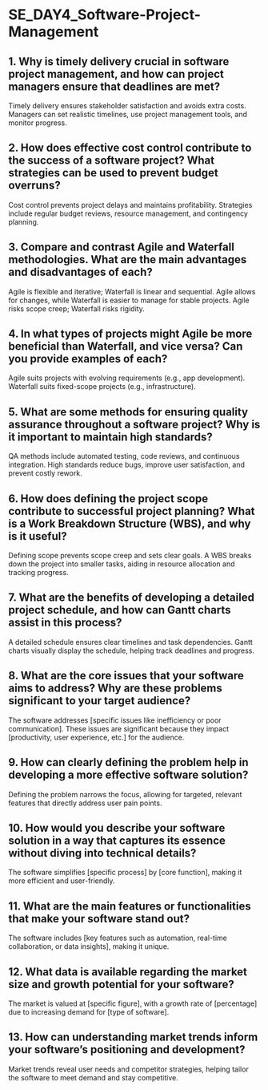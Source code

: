 # SE_DAY4_Software-Project-Management

## 1. Why is timely delivery crucial in software project management, and how can project managers ensure that deadlines are met?
Timely delivery ensures stakeholder satisfaction and avoids extra costs. Managers can set realistic timelines, use project management tools, and monitor progress.

## 2. How does effective cost control contribute to the success of a software project? What strategies can be used to prevent budget overruns?
Cost control prevents project delays and maintains profitability. Strategies include regular budget reviews, resource management, and contingency planning.

## 3. Compare and contrast Agile and Waterfall methodologies. What are the main advantages and disadvantages of each?
Agile is flexible and iterative; Waterfall is linear and sequential. Agile allows for changes, while Waterfall is easier to manage for stable projects. Agile risks scope creep; Waterfall risks rigidity.

## 4. In what types of projects might Agile be more beneficial than Waterfall, and vice versa? Can you provide examples of each?
Agile suits projects with evolving requirements (e.g., app development). Waterfall suits fixed-scope projects (e.g., infrastructure). 

## 5. What are some methods for ensuring quality assurance throughout a software project? Why is it important to maintain high standards?
QA methods include automated testing, code reviews, and continuous integration. High standards reduce bugs, improve user satisfaction, and prevent costly rework.

## 6. How does defining the project scope contribute to successful project planning? What is a Work Breakdown Structure (WBS), and why is it useful?
Defining scope prevents scope creep and sets clear goals. A WBS breaks down the project into smaller tasks, aiding in resource allocation and tracking progress.

## 7. What are the benefits of developing a detailed project schedule, and how can Gantt charts assist in this process?
A detailed schedule ensures clear timelines and task dependencies. Gantt charts visually display the schedule, helping track deadlines and progress.

## 8. What are the core issues that your software aims to address? Why are these problems significant to your target audience?
The software addresses [specific issues like inefficiency or poor communication]. These issues are significant because they impact [productivity, user experience, etc.] for the audience.

## 9. How can clearly defining the problem help in developing a more effective software solution?
Defining the problem narrows the focus, allowing for targeted, relevant features that directly address user pain points.

## 10. How would you describe your software solution in a way that captures its essence without diving into technical details?
The software simplifies [specific process] by [core function], making it more efficient and user-friendly.

## 11. What are the main features or functionalities that make your software stand out?
The software includes [key features such as automation, real-time collaboration, or data insights], making it unique.

## 12. What data is available regarding the market size and growth potential for your software?
The market is valued at [specific figure], with a growth rate of [percentage] due to increasing demand for [type of software].

## 13. How can understanding market trends inform your software’s positioning and development?
Market trends reveal user needs and competitor strategies, helping tailor the software to meet demand and stay competitive.
